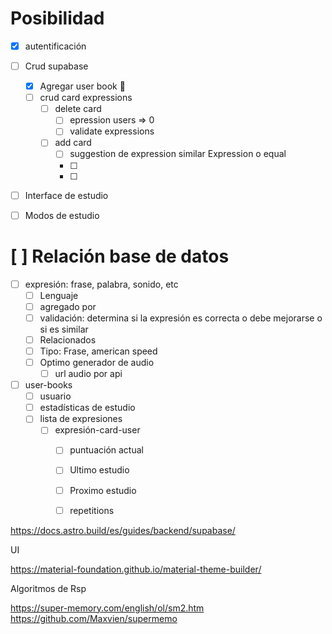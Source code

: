 



# Posibilidad

- [x] autentificación
- [ ] Crud supabase
  - [x] Agregar user book 📁
  - [ ] crud card expressions
    - [ ] delete card 
      - [ ] epression users => 0
      - [ ] validate expressions
    - [ ] add card
      - [ ] suggestion de expression similar Expression o equal
      - [ ] 
      - [ ] 
- [ ] Interface de estudio
- [ ] Modos de estudio


# [ ] Relación base de datos

- [ ] expresión: frase, palabra, sonido, etc
  - [ ] Lenguaje
  - [ ] agregado por
  - [ ] validación: determina si la expresión es correcta o debe mejorarse o si es similar
  - [ ] Relacionados
  - [ ] Tipo: Frase, american speed
  - [ ] Optimo generador de audio
    - [ ] url audio por api

- [ ] user-books
  - [ ] usuario
  - [ ] estadísticas de estudio
  - [ ] lista de expresiones
    - [ ] expresión-card-user
      - [ ] puntuación actual
      - [ ] Ultimo estudio
      - [ ] Proximo estudio
      - [ ] repetitions



https://docs.astro.build/es/guides/backend/supabase/


UI

https://material-foundation.github.io/material-theme-builder/


Algoritmos de Rsp

https://super-memory.com/english/ol/sm2.htm
https://github.com/Maxvien/supermemo

